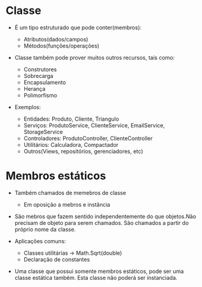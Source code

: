 # Classe

- É um tipo estruturado que pode conter(membros):
    - Atributos(dados/campos)
    - Métodos(funções/operações)

- Classe também pode prover muitos outros recursos, tais como:
  - Construtores
  - Sobrecarga
  - Encapsulamento
  - Herança
  - Polimorfismo


- Exemplos:
    - Entidades: Produto, Cliente, Triangulo
    - Serviços: ProdutoService, ClienteService, EmailService, StorageService
    - Controladores: ProdutoController, ClienteController
    - Utilitários: Calculadora, Compactador
    - Outros(Views, repositórios, gerenciadores, etc)


# Membros estáticos

- Também chamados de memebros de classe
  - Em oposição a mebros e instância

- São mebros que fazem sentido independentemente do que objetos.Não precisam de objeto para serem chamados. São chamados a partir do próprio nome da classe.

- Aplicações comuns:
  - Classes utilitárias -> Math.Sqrt(double)
  - Declaração de constantes


- Uma classe que possui somente membros estáticos, pode ser uma classe estática também. Esta classe não poderá ser instanciada.
